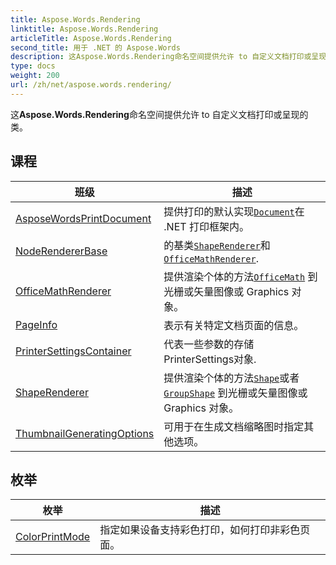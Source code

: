 ```yaml
---
title: Aspose.Words.Rendering
linktitle: Aspose.Words.Rendering
articleTitle: Aspose.Words.Rendering
second_title: 用于 .NET 的 Aspose.Words
description: 这Aspose.Words.Rendering命名空间提供允许 to 自定义文档打印或呈现的类 在 C#.
type: docs
weight: 200
url: /zh/net/aspose.words.rendering/
---
```

这**Aspose.Words.Rendering**命名空间提供允许 to 自定义文档打印或呈现的类。

## 课程

| 班级 | 描述 |
| --- | --- |
| [AsposeWordsPrintDocument](./asposewordsprintdocument/) | 提供打印的默认实现[`Document`](../aspose.words/document/)在 .NET 打印框架内。 |
| [NodeRendererBase](./noderendererbase/) | 的基类[`ShapeRenderer`](../aspose.words.rendering/shaperenderer/)和[`OfficeMathRenderer`](../aspose.words.rendering/officemathrenderer/). |
| [OfficeMathRenderer](./officemathrenderer/) | 提供渲染个体的方法[`OfficeMath`](../aspose.words.math/officemath/) 到光栅或矢量图像或 Graphics 对象。 |
| [PageInfo](./pageinfo/) | 表示有关特定文档页面的信息。 |
| [PrinterSettingsContainer](./printersettingscontainer/) | 代表一些参数的存储PrinterSettings对象. |
| [ShapeRenderer](./shaperenderer/) | 提供渲染个体的方法[`Shape`](../aspose.words.drawing/shape/)或者[`GroupShape`](../aspose.words.drawing/groupshape/) 到光栅或矢量图像或 Graphics 对象。 |
| [ThumbnailGeneratingOptions](./thumbnailgeneratingoptions/) | 可用于在生成文档缩略图时指定其他选项。 |
## 枚举

| 枚举 | 描述 |
| --- | --- |
| [ColorPrintMode](./colorprintmode/) | 指定如果设备支持彩色打印，如何打印非彩色页面。 |
